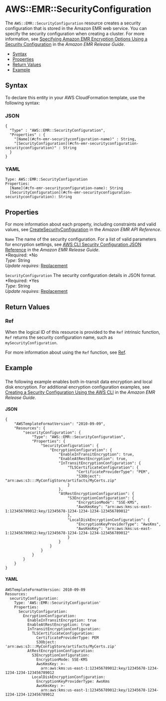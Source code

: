 # AWS::EMR::SecurityConfiguration<a name="aws-resource-emr-securityconfiguration"></a>

The `AWS::EMR::SecurityConfiguration` resource creates a security configuration that is stored in the Amazon EMR web service\. You can specify the security configuration when creating a cluster\. For more information, see [ Specifying Amazon EMR Encryption Options Using a Security Configuration](http://docs.aws.amazon.com/emr/latest/ReleaseGuide/emr-encryption-enable-security-configuration.html) in the *Amazon EMR Release Guide*\.


+ [Syntax](#aws-resource-emr-securityconfiguration-syntax)
+ [Properties](#aws-resource-emr-securityconfiguration-properties)
+ [Return Values](#aws-resource-emr-securityconfiguration-returnvalues)
+ [Example](#aws-resource-emr-securityconfiguration-examples)

## Syntax<a name="aws-resource-emr-securityconfiguration-syntax"></a>

To declare this entity in your AWS CloudFormation template, use the following syntax:

### JSON<a name="aws-resource-emr-securityconfiguration-syntax.json"></a>

```
{
  "Type" : "AWS::EMR::SecurityConfiguration",
  "Properties" : {
    "[Name](#cfn-emr-securityconfiguration-name)" : String,
    "[SecurityConfiguration](#cfn-emr-securityconfiguration-securityconfiguration)" : String
  }
}
```

### YAML<a name="aws-resource-emr-securityconfiguration-syntax.yaml"></a>

```
Type: AWS::EMR::SecurityConfiguration
Properties: 
  [Name](#cfn-emr-securityconfiguration-name): String
  [SecurityConfiguration](#cfn-emr-securityconfiguration-securityconfiguration): String
```

## Properties<a name="aws-resource-emr-securityconfiguration-properties"></a>

For more information about each property, including constraints and valid values, see [CreateSecurityConfiguration](http://docs.aws.amazon.com/ElasticMapReduce/latest/API/API_CreateSecurityConfiguration.html) in the *Amazon EMR API Reference*\.

`Name`  <a name="cfn-emr-securityconfiguration-name"></a>
The name of the security configuration\. For a list of valid parameters for encryption settings, see [ AWS CLI Security Configuration JSON Reference](http://docs.aws.amazon.com/emr/latest/ReleaseGuide/emr-encryption-enable-security-configuration.html#emr-encryption-cli-parameters) in the *Amazon EMR Release Guide*\.  
*Required: *No  
*Type*: String  
*Update requires*: [Replacement](using-cfn-updating-stacks-update-behaviors.md#update-replacement)

`SecurityConfiguration`  <a name="cfn-emr-securityconfiguration-securityconfiguration"></a>
The security configuration details in JSON format\.  
*Required: *Yes  
*Type*: String  
*Update requires*: [Replacement](using-cfn-updating-stacks-update-behaviors.md#update-replacement)

## Return Values<a name="aws-resource-emr-securityconfiguration-returnvalues"></a>

### Ref<a name="aws-resource-emr-securityconfiguration-ref"></a>

When the logical ID of this resource is provided to the `Ref` intrinsic function, `Ref` returns the security configuration name, such as `mySecurityConfiguration`\.

For more information about using the `Ref` function, see [Ref](intrinsic-function-reference-ref.md)\.

## Example<a name="aws-resource-emr-securityconfiguration-examples"></a>

### <a name="aws-resource-emr-securityconfiguration-example1"></a>

The following example enables both in\-transit data encryption and local disk encryption\. For additional encryption configuration examples, see [ Creating a Security Configuration Using the AWS CLI](http://docs.aws.amazon.com/emr/latest/ReleaseGuide/emr-encryption-enable-security-configuration.html#emr-encryption-cli) in the *Amazon EMR Release Guide*\.

#### JSON<a name="aws-resource-emr-securityconfiguration-example1.json"></a>

```
{
    "AWSTemplateFormatVersion": "2010-09-09",
    "Resources": {
        "securityConfiguration": {
            "Type": "AWS::EMR::SecurityConfiguration",
            "Properties": {
                "SecurityConfiguration": {
                    "EncryptionConfiguration": {
                        "EnableInTransitEncryption": true,
                        "EnableAtRestEncryption": true,
                        "InTransitEncryptionConfiguration": {
                            "TLSCertificateConfiguration": {
                                "CertificateProviderType": "PEM",
                                "S3Object": "arn:aws:s3:::MyConfigStore/artifacts/MyCerts.zip"
                            }
                        },
                        "AtRestEncryptionConfiguration": {
                            "S3EncryptionConfiguration": {
                                "EncryptionMode": "SSE-KMS",
                                "AwsKmsKey": "arn:aws:kms:us-east-1:123456789012:key/12345678-1234-1234-1234-123456789012"
                            },
                            "LocalDiskEncryptionConfiguration": {
                                "EncryptionKeyProviderType": "AwsKms",
                                "AwsKmsKey": "arn:aws:kms:us-east-1:123456789012:key/12345678-1234-1234-1234-123456789012"
                            }
                        }
                    }
                }
            }
        }
    }
}
```

#### YAML<a name="aws-resource-emr-securityconfiguration-example1.yaml"></a>

```
AWSTemplateFormatVersion: 2010-09-09
Resources:
  securityConfiguration:
    Type: 'AWS::EMR::SecurityConfiguration'
    Properties:
      SecurityConfiguration:
        EncryptionConfiguration:
          EnableInTransitEncryption: true
          EnableAtRestEncryption: true
          InTransitEncryptionConfiguration:
            TLSCertificateConfiguration:
              CertificateProviderType: PEM
              S3Object: 'arn:aws:s3:::MyConfigStore/artifacts/MyCerts.zip'
          AtRestEncryptionConfiguration:
            S3EncryptionConfiguration:
              EncryptionMode: SSE-KMS
              AwsKmsKey: >-
                arn:aws:kms:us-east-1:123456789012:key/12345678-1234-1234-1234-123456789012
            LocalDiskEncryptionConfiguration:
              EncryptionKeyProviderType: AwsKms
              AwsKmsKey: >-
                arn:aws:kms:us-east-1:123456789012:key/12345678-1234-1234-1234-123456789012
```